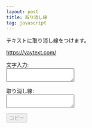 ```yaml
---
layout: post
title: 取り消し線
tag: javascript
---
```

テキストに取り消し線をつけます。

https://yaytext.com/

<p>文字入力:<br />
<textarea id="string" value="" onkeyup="striken()" /></textarea>
</p>
<p>取り消し線:<br />
<textarea id="striken" value="" readonly /></textarea>
</p>
<button id="btnCopy" disabled />コピー</button>

<script>
'use strict';
function striken() {
    const chrStrikeThrough = String.fromCharCode(822);
    const string = document.getElementById("string").value;
    let txtStriken = "";
    for (const char of string.split('')) {
    	txtStriken += chrStrikeThrough + char;
    }
    document.getElementById("striken").value = txtStriken;
    document.getElementById('btnCopy').disabled = false;
}
var btn = document.getElementById('btnCopy');
btn.addEventListener('click', function(e) {
    copy_to_clipboard(document.getElementById("striken").value);
});
function copy_to_clipboard(value) {
    var copyText = value;
    navigator.clipboard.writeText(copyText);
    document.getElementById('btnCopy').disabled = true;
}
</script>
